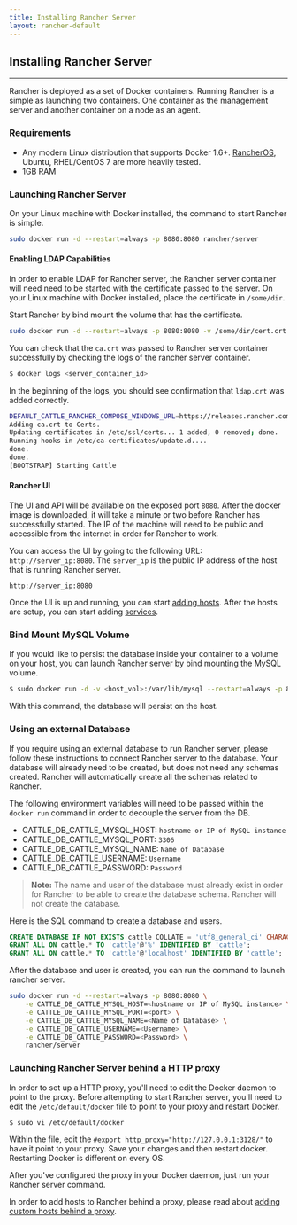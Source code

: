 ```yaml
---
title: Installing Rancher Server
layout: rancher-default
---
```


## Installing Rancher Server
---
Rancher is deployed as a set of Docker containers. Running Rancher is a simple as launching two containers. One container as the management server and another container on a node as an agent. 

### Requirements

* Any modern Linux distribution that supports Docker 1.6+. [RancherOS](http://docs.rancher.com/os/), Ubuntu, RHEL/CentOS 7 are more heavily tested. 
* 1GB RAM 

### Launching Rancher Server 

On your Linux machine with Docker installed, the command to start Rancher is simple.

```bash
sudo docker run -d --restart=always -p 8080:8080 rancher/server
```

<a id="ldap"></a>

#### Enabling LDAP Capabilities

In order to enable LDAP for Rancher server, the Rancher server container will need need to be started with the  certificate passed to the server. On your Linux machine with Docker installed, place the certificate in `/some/dir`. 

Start Rancher by bind mount the volume that has the certificate. 

```bash
sudo docker run -d --restart=always -p 8080:8080 -v /some/dir/cert.crt:/ca.crt rancher/server
```

You can check that the `ca.crt` was passed to Rancher server container successfully by checking the logs of the rancher server container.

```bash
$ docker logs <server_container_id>
```

In the beginning of the logs, you should see confirmation that `ldap.crt` was added correctly.

```bash
DEFAULT_CATTLE_RANCHER_COMPOSE_WINDOWS_URL=https://releases.rancher.com/compose/beta/latest/rancher-compose-windows-386.zip
Adding ca.crt to Certs.
Updating certificates in /etc/ssl/certs... 1 added, 0 removed; done.
Running hooks in /etc/ca-certificates/update.d....
done.
done.
[BOOTSTRAP] Starting Cattle
```

#### Rancher UI

The UI and API will be available on the exposed port `8080`. After the docker image is downloaded, it will take a minute or two before Rancher has successfully started. The IP of the machine will need to be public and accessible from the internet in order for Rancher to work.

You can access the UI by going to the following URL: `http://server_ip:8080`. The `server_ip` is the public IP address of the host that is running Rancher server.

`http://server_ip:8080`

Once the UI is up and running, you can start [adding hosts]({{site.baseurl}}/rancher/rancher-ui/infrastructure/hosts/). After the hosts are setup, you can start adding [services]({{site.baseurl}}/rancher/rancher-ui/applications/stacks/adding-services/).

### Bind Mount MySQL Volume

If you would like to persist the database inside your container to a volume on your host, you can launch Rancher server by bind mounting the MySQL volume.

```bash
$ sudo docker run -d -v <host_vol>:/var/lib/mysql --restart=always -p 8080:8080 rancher/server
```

With this command, the database will persist on the host. 

<a id="external-db"></a>

### Using an external Database

If you require using an external database to run Rancher server, please follow these instructions to connect Rancher server to the database. Your database will already need to be created, but does not need any schemas created. Rancher will automatically create all the schemas related to Rancher.

The following environment variables will need to be passed within the `docker run` command in order to decouple the server from the DB. 

* CATTLE_DB_CATTLE_MYSQL_HOST: `hostname or IP of MySQL instance`
* CATTLE_DB_CATTLE_MYSQL_PORT: `3306`
* CATTLE_DB_CATTLE_MYSQL_NAME: `Name of Database`
* CATTLE_DB_CATTLE_USERNAME: `Username`
* CATTLE_DB_CATTLE_PASSWORD: `Password`


> **Note:** The name and user of the database must already exist in order for Rancher to be able to create the database schema. Rancher will not create the database. 

Here is the SQL command to create a database and users.

 ```sql
 CREATE DATABASE IF NOT EXISTS cattle COLLATE = 'utf8_general_ci' CHARACTER SET = 'utf8';
 GRANT ALL ON cattle.* TO 'cattle'@'%' IDENTIFIED BY 'cattle';
 GRANT ALL ON cattle.* TO 'cattle'@'localhost' IDENTIFIED BY 'cattle';
 ```

After the database and user is created, you can run the command to launch rancher server.

```bash
sudo docker run -d --restart=always -p 8080:8080 \
    -e CATTLE_DB_CATTLE_MYSQL_HOST=<hostname or IP of MySQL instance> \
    -e CATTLE_DB_CATTLE_MYSQL_PORT=<port> \
    -e CATTLE_DB_CATTLE_MYSQL_NAME=<Name of Database> \
    -e CATTLE_DB_CATTLE_USERNAME=<Username> \
    -e CATTLE_DB_CATTLE_PASSWORD=<Password> \
    rancher/server
```

<a id="http-proxy"></a>

### Launching Rancher Server behind a HTTP proxy

In order to set up a HTTP proxy, you'll need to edit the Docker daemon to point to the proxy. Before attempting to start Rancher server, you'll need to edit the `/etc/default/docker` file to point to your proxy and restart Docker.

```bash
$ sudo vi /etc/default/docker
```

Within the file, edit the `#export http_proxy="http://127.0.0.1:3128/"` to have it point to your proxy. Save your changes and then restart docker. Restarting Docker is different on every OS. 

After you've configured the proxy in your Docker daemon, just run your Rancher server command.

In order to add hosts to Rancher behind a proxy, please read about [adding custom hosts behind a proxy]({{site.baseurl}}/rancher/rancher-ui/infrastructure/hosts/custom/#hosts-behind-a-proxy).